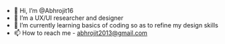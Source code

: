 - 👋 Hi, I’m @Abhrojit16
- 👀 I’m a UX/UI researcher and designer
- 🌱 I’m currently learning basics of coding so as to refine my design skills
- 📫 How to reach me - abhrojit2013@gmail.com

<!---
Abhrojit16/Abhrojit16 is a ✨ special ✨ repository because its `README.md` (this file) appears on your GitHub profile.
You can click the Preview link to take a look at your changes.
--->
